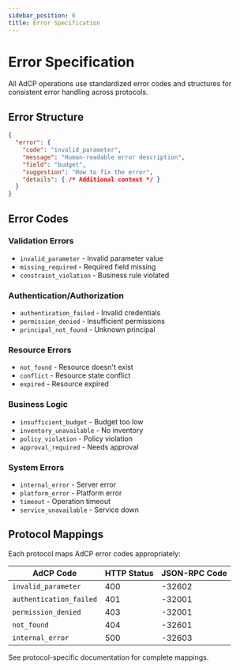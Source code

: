 ```yaml
---
sidebar_position: 6
title: Error Specification
---
```


# Error Specification

All AdCP operations use standardized error codes and structures for consistent error handling across protocols.

## Error Structure

```json
{
  "error": {
    "code": "invalid_parameter",
    "message": "Human-readable error description",
    "field": "budget",
    "suggestion": "How to fix the error",
    "details": { /* Additional context */ }
  }
}
```

## Error Codes

### Validation Errors
- `invalid_parameter` - Invalid parameter value
- `missing_required` - Required field missing  
- `constraint_violation` - Business rule violated

### Authentication/Authorization
- `authentication_failed` - Invalid credentials
- `permission_denied` - Insufficient permissions
- `principal_not_found` - Unknown principal

### Resource Errors  
- `not_found` - Resource doesn't exist
- `conflict` - Resource state conflict
- `expired` - Resource expired

### Business Logic
- `insufficient_budget` - Budget too low
- `inventory_unavailable` - No inventory
- `policy_violation` - Policy violation
- `approval_required` - Needs approval

### System Errors
- `internal_error` - Server error
- `platform_error` - Platform error
- `timeout` - Operation timeout
- `service_unavailable` - Service down

## Protocol Mappings

Each protocol maps AdCP error codes appropriately:

| AdCP Code | HTTP Status | JSON-RPC Code |
|-----------|-------------|---------------|
| `invalid_parameter` | 400 | -32602 |
| `authentication_failed` | 401 | -32001 |
| `permission_denied` | 403 | -32001 |
| `not_found` | 404 | -32601 |
| `internal_error` | 500 | -32603 |

See protocol-specific documentation for complete mappings.